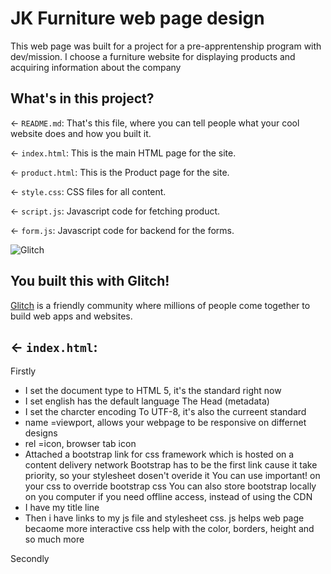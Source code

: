 # JK Furniture web page design

This web page was built for a project for a pre-apprentenship program with dev/mission. I choose a furniture website for 
displaying products and acquiring information about the company 
## What's in this project?

← `README.md`: That's this file, where you can tell people what your cool website does and how you built it.

← `index.html`: This is the main HTML page for the site.

← `product.html`: This is the Product page for the site.

← `style.css`: CSS files for all content.

← `script.js`: Javascript code for fetching product.

← `form.js`: Javascript code for backend for the forms.



![Glitch](https://cdn.glitch.com/a9975ea6-8949-4bab-addb-8a95021dc2da%2FLogo_Color.svg?v=1602781328576)

## You built this with Glitch!

[Glitch](https://glitch.com) is a friendly community where millions of people come together to build web apps and websites.

## ← `index.html`:
Firstly
  * I set the document type to HTML 5, it's the standard right now 
  * I set english has the default language 
The Head (metadata)
  * I set the charcter encoding To UTF-8, it's also the curreent standard 
  * name =viewport,  allows your webpage to be responsive on differnet designs 
  * rel =icon, browser tab icon 
  * Attached a bootstrap link for  css framework which is hosted on a content delivery network
    Bootstrap has to be the first link cause it take priority, so your stylesheet dosen't overide it 
    You can use important! on your css to override bootstrap css
    You can also store bootstrap locally on you computer if you need offline access, instead of using the CDN 
  * I have my title line 
  * Then i have links to my js file and stylesheet css. 
    js helps web page becaome more interactive 
    css help with the color, borders, height and so much more 
    
Secondly

  
